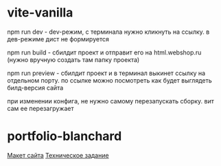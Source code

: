 # vite-vanilla

npm run dev - dev-режим, с терминала нужно кликнуть на ссылку. в дев-режиме дист не формируется

npm run build - сбилдит проект и отправит его на html.webshop.ru (нужно вручную создать там папку проекта)

npm run preview - сбилдит проект и в терминал выкинет ссылку на отдельном порту. по ссылке можно посмотреть как будет выглядеть билд-версия сайта

при изменении конфига, не нужно самому перезапускать сборку. вит сам ее перезагружает

# portfolio-blanchard

[Макет сайта](https://www.figma.com/design/GBDWoEkuTEeWvrXleloQE9/Blanchard?node-id=0-1&t=dP8jcuyIwRfGxH3P-0)
[Техническое задание](https://drive.google.com/file/d/1xOr6isvz-QP7X-V0jWcYEJwqCU2FNojU/view?usp=sharing)